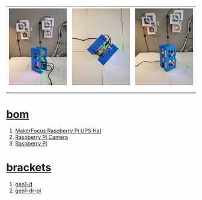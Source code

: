 
| [![image](../images/cube-2.jpg)](#) | [![image](../images/cube-3.jpg)](#) | [![image](../images/cube-4.jpg)](#) |
| --- | --- | --- |

---

# [bom](../parts.md)

1. [MakerFocus Raspberry Pi UPS Hat](../parts.md#makerfocus-raspberry-pi-ups-hat)
1. [Raspberry Pi Camera](../parts.md#raspberry-pi-camera)
1. [Raspberry Pi](../parts.md#raspberry-pi)

# [brackets](../brackets)

1. [gen1-d](../brackets/gen1-d/gen1-d.stl)
1. [gen1-dr-pi](../brackets/gen1-dr-pi/gen1-dr-pi.stl)

